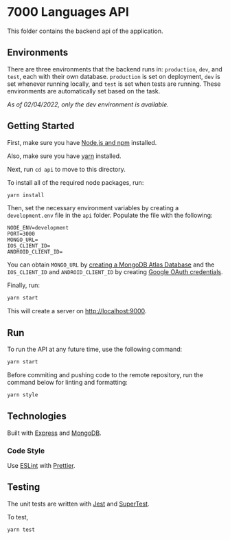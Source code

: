 # 7000 Languages API

This folder contains the backend api of the application.

## Environments

There are three environments that the backend runs in: `production`, `dev`, and `test`, each with their own database. `production` is set on deployment, `dev` is set whenever running locally, and `test` is set when tests are running. These environments are automatically set based on the task.

_As of 02/04/2022, only the dev environment is available._

## Getting Started

First, make sure you have [Node.js and npm](https://docs.npmjs.com/downloading-and-installing-node-js-and-npm) installed.

Also, make sure you have [yarn](https://classic.yarnpkg.com/lang/en/docs/install/#mac-stable) installed.

Next, run `cd api` to move to this directory.

To install all of the required node packages, run:

```bash
yarn install
```
Then, set the necessary environment variables by creating a `development.env` file in the `api` folder. Populate the file with the following:
```
NODE_ENV=development
PORT=3000
MONGO_URL=
IOS_CLIENT_ID=
ANDROID_CLIENT_ID=
```

You can obtain `MONGO_URL` by [creating a MongoDB Atlas Database](https://www.mongodb.com/atlas) and the `IOS_CLIENT_ID` and `ANDROID_CLIENT_ID` by creating [Google OAuth credentials](https://console.cloud.google.com/apis/credentials?pli=1).

Finally, run:

```bash
yarn start
```

This will create a server on [http://localhost:9000](http://localhost:9000).

## Run

To run the API at any future time, use the following command:

```bash
yarn start
```

Before commiting and pushing code to the remote repository, run the command below for linting and formatting:

```bash
yarn style
```

## Technologies

Built with [Express](https://expressjs.com/) and [MongoDB](https://www.mongodb.com/).

### Code Style

Use [ESLint](https://eslint.org) with [Prettier](https://prettier.io/).

## Testing

The unit tests are written with [Jest](https://jestjs.io/) and [SuperTest](https://github.com/visionmedia/supertest).

To test,

```bash
yarn test
```
